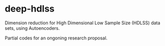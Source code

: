# deep-hdlss

Dimension reduction for High Dimensional Low Sample Size (HDLSS) data sets, using Autoencoders.

Partial codes for an ongoning research proposal.
